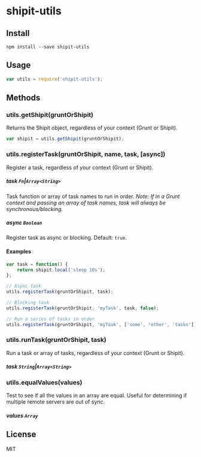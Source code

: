 # shipit-utils

## Install

```
npm install --save shipit-utils
```

## Usage

```js
var utils = require('shipit-utils');
```

## Methods

### utils.getShipit(gruntOrShipit)

Returns the Shipit object, regardless of your context (Grunt or Shipit).

```js
var shipit = utils.getShipit(gruntOrShipit);
```

### utils.registerTask(gruntOrShipit, name, task, [async])
Register a task, regardless of your context (Grunt or Shipit).

##### task `Fn`|`Array<String>`
Task function or array of task names to run in order. *Note: If in a Grunt context and passing an array of task names, task will always be synchronous/blocking.*

##### async `Boolean`
Register task as async or blocking. Default: `true`.

#### Examples

```js
var task = function() {
    return shipit.local('sleep 10s');
};

// Async task
utils.registerTask(gruntOrShipit, task);

// Blocking task
utils.registerTask(gruntOrShipit, 'myTask', task, false);

// Run a series of tasks in order
utils.registerTask(gruntOrShipit, 'myTask', ['some', 'other', 'tasks']);
```

### utils.runTask(gruntOrShipit, task)
Run a task or array of tasks, regardless of your context (Grunt or Shipit).

##### task `String`|`Array<String>`

### utils.equalValues(values)
Test to see if all the values in an array are equal. Useful for determining if multiple remote servers are out of sync.

##### values `Array`

## License

MIT
